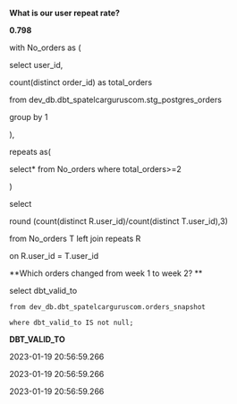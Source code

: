 **What is our user repeat rate?**

**0.798**




with No_orders as (


select user_id,

count(distinct order_id) as total_orders

from dev_db.dbt_spatelcarguruscom.stg_postgres_orders

group by 1

),    

repeats as(

select* from No_orders where total_orders>=2

)

select 

round (count(distinct R.user_id)/count(distinct T.user_id),3)

from No_orders T left join repeats R

on R.user_id = T.user_id




**Which orders changed from week 1 to week 2? **



 select dbt_valid_to
 
    from dev_db.dbt_spatelcarguruscom.orders_snapshot
    
    where dbt_valid_to IS not null;




**DBT_VALID_TO**

2023-01-19 20:56:59.266

2023-01-19 20:56:59.266

2023-01-19 20:56:59.266



